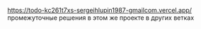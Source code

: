 https://todo-kc261t7xs-sergeihlupin1987-gmailcom.vercel.app/
промежуточные решения в этом же проекте в других ветках
